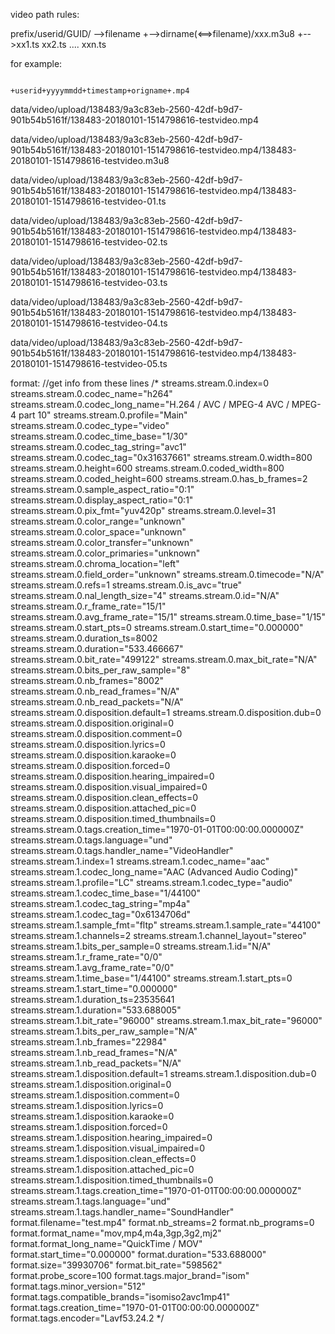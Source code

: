 video path rules:

prefix/userid/GUID/ -->filename
                   +-->dirname(<==>filename)/xxx.m3u8
                                         +-->xx1.ts xx2.ts .... xxn.ts


for example:


                                                              +userid+yyyymmdd+timestamp+origname+.mp4
															  
data/video/upload/138483/9a3c83eb-2560-42df-b9d7-901b54b5161f/138483-20180101-1514798616-testvideo.mp4

data/video/upload/138483/9a3c83eb-2560-42df-b9d7-901b54b5161f/138483-20180101-1514798616-testvideo.mp4/138483-20180101-1514798616-testvideo.m3u8




data/video/upload/138483/9a3c83eb-2560-42df-b9d7-901b54b5161f/138483-20180101-1514798616-testvideo.mp4/138483-20180101-1514798616-testvideo-01.ts

data/video/upload/138483/9a3c83eb-2560-42df-b9d7-901b54b5161f/138483-20180101-1514798616-testvideo.mp4/138483-20180101-1514798616-testvideo-02.ts

data/video/upload/138483/9a3c83eb-2560-42df-b9d7-901b54b5161f/138483-20180101-1514798616-testvideo.mp4/138483-20180101-1514798616-testvideo-03.ts

data/video/upload/138483/9a3c83eb-2560-42df-b9d7-901b54b5161f/138483-20180101-1514798616-testvideo.mp4/138483-20180101-1514798616-testvideo-04.ts

data/video/upload/138483/9a3c83eb-2560-42df-b9d7-901b54b5161f/138483-20180101-1514798616-testvideo.mp4/138483-20180101-1514798616-testvideo-05.ts


format:
//get info from these lines
	/*
		streams.stream.0.index=0
		streams.stream.0.codec_name="h264"
		streams.stream.0.codec_long_name="H.264 / AVC / MPEG-4 AVC / MPEG-4 part 10"
		streams.stream.0.profile="Main"
		streams.stream.0.codec_type="video"
		streams.stream.0.codec_time_base="1/30"
		streams.stream.0.codec_tag_string="avc1"
		streams.stream.0.codec_tag="0x31637661"
		streams.stream.0.width=800
		streams.stream.0.height=600
		streams.stream.0.coded_width=800
		streams.stream.0.coded_height=600
		streams.stream.0.has_b_frames=2
		streams.stream.0.sample_aspect_ratio="0:1"
		streams.stream.0.display_aspect_ratio="0:1"
		streams.stream.0.pix_fmt="yuv420p"
		streams.stream.0.level=31
		streams.stream.0.color_range="unknown"
		streams.stream.0.color_space="unknown"
		streams.stream.0.color_transfer="unknown"
		streams.stream.0.color_primaries="unknown"
		streams.stream.0.chroma_location="left"
		streams.stream.0.field_order="unknown"
		streams.stream.0.timecode="N/A"
		streams.stream.0.refs=1
		streams.stream.0.is_avc="true"
		streams.stream.0.nal_length_size="4"
		streams.stream.0.id="N/A"
		streams.stream.0.r_frame_rate="15/1"
		streams.stream.0.avg_frame_rate="15/1"
		streams.stream.0.time_base="1/15"
		streams.stream.0.start_pts=0
		streams.stream.0.start_time="0.000000"
		streams.stream.0.duration_ts=8002
		streams.stream.0.duration="533.466667"
		streams.stream.0.bit_rate="499122"
		streams.stream.0.max_bit_rate="N/A"
		streams.stream.0.bits_per_raw_sample="8"
		streams.stream.0.nb_frames="8002"
		streams.stream.0.nb_read_frames="N/A"
		streams.stream.0.nb_read_packets="N/A"
		streams.stream.0.disposition.default=1
		streams.stream.0.disposition.dub=0
		streams.stream.0.disposition.original=0
		streams.stream.0.disposition.comment=0
		streams.stream.0.disposition.lyrics=0
		streams.stream.0.disposition.karaoke=0
		streams.stream.0.disposition.forced=0
		streams.stream.0.disposition.hearing_impaired=0
		streams.stream.0.disposition.visual_impaired=0
		streams.stream.0.disposition.clean_effects=0
		streams.stream.0.disposition.attached_pic=0
		streams.stream.0.disposition.timed_thumbnails=0
		streams.stream.0.tags.creation_time="1970-01-01T00:00:00.000000Z"
		streams.stream.0.tags.language="und"
		streams.stream.0.tags.handler_name="VideoHandler"
		streams.stream.1.index=1
		streams.stream.1.codec_name="aac"
		streams.stream.1.codec_long_name="AAC (Advanced Audio Coding)"
		streams.stream.1.profile="LC"
		streams.stream.1.codec_type="audio"
		streams.stream.1.codec_time_base="1/44100"
		streams.stream.1.codec_tag_string="mp4a"
		streams.stream.1.codec_tag="0x6134706d"
		streams.stream.1.sample_fmt="fltp"
		streams.stream.1.sample_rate="44100"
		streams.stream.1.channels=2
		streams.stream.1.channel_layout="stereo"
		streams.stream.1.bits_per_sample=0
		streams.stream.1.id="N/A"
		streams.stream.1.r_frame_rate="0/0"
		streams.stream.1.avg_frame_rate="0/0"
		streams.stream.1.time_base="1/44100"
		streams.stream.1.start_pts=0
		streams.stream.1.start_time="0.000000"
		streams.stream.1.duration_ts=23535641
		streams.stream.1.duration="533.688005"
		streams.stream.1.bit_rate="96000"
		streams.stream.1.max_bit_rate="96000"
		streams.stream.1.bits_per_raw_sample="N/A"
		streams.stream.1.nb_frames="22984"
		streams.stream.1.nb_read_frames="N/A"
		streams.stream.1.nb_read_packets="N/A"
		streams.stream.1.disposition.default=1
		streams.stream.1.disposition.dub=0
		streams.stream.1.disposition.original=0
		streams.stream.1.disposition.comment=0
		streams.stream.1.disposition.lyrics=0
		streams.stream.1.disposition.karaoke=0
		streams.stream.1.disposition.forced=0
		streams.stream.1.disposition.hearing_impaired=0
		streams.stream.1.disposition.visual_impaired=0
		streams.stream.1.disposition.clean_effects=0
		streams.stream.1.disposition.attached_pic=0
		streams.stream.1.disposition.timed_thumbnails=0
		streams.stream.1.tags.creation_time="1970-01-01T00:00:00.000000Z"
		streams.stream.1.tags.language="und"
		streams.stream.1.tags.handler_name="SoundHandler"
		format.filename="test.mp4"
		format.nb_streams=2
		format.nb_programs=0
		format.format_name="mov,mp4,m4a,3gp,3g2,mj2"
		format.format_long_name="QuickTime / MOV"
		format.start_time="0.000000"
		format.duration="533.688000"
		format.size="39930706"
		format.bit_rate="598562"
		format.probe_score=100
		format.tags.major_brand="isom"
		format.tags.minor_version="512"
		format.tags.compatible_brands="isomiso2avc1mp41"
		format.tags.creation_time="1970-01-01T00:00:00.000000Z"
		format.tags.encoder="Lavf53.24.2
	*/